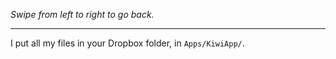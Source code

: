 *Swipe from left to right to go back.*

------------------------

I put all my files in your Dropbox folder, in `Apps/KiwiApp/`.
